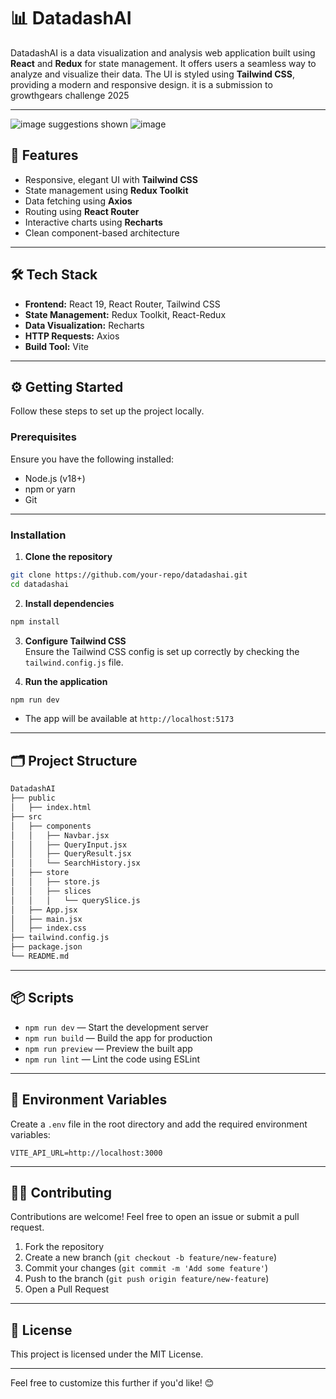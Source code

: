 
# 📊 **DatadashAI**

DatadashAI is a data visualization and analysis web application built using **React** and **Redux** for state management. It offers users a seamless way to analyze and visualize their data. The UI is styled using **Tailwind CSS**, providing a modern and responsive design.
it is a submission to growthgears challenge 2025

---
![image](https://github.com/user-attachments/assets/40bd8d1a-1d26-4811-9ecf-2cb7e874f553)
suggestions shown ![image](https://github.com/user-attachments/assets/4eeb82f1-f0db-4f58-88b5-7b08c5a6d18d)


## 🚀 **Features**
- Responsive, elegant UI with **Tailwind CSS**
- State management using **Redux Toolkit**
- Data fetching using **Axios**
- Routing using **React Router**
- Interactive charts using **Recharts**
- Clean component-based architecture

---

## 🛠️ **Tech Stack**
- **Frontend:** React 19, React Router, Tailwind CSS
- **State Management:** Redux Toolkit, React-Redux
- **Data Visualization:** Recharts
- **HTTP Requests:** Axios
- **Build Tool:** Vite

---

## ⚙️ **Getting Started**

Follow these steps to set up the project locally.

### **Prerequisites**
Ensure you have the following installed:
- Node.js (v18+)
- npm or yarn
- Git

---

### **Installation**

1. **Clone the repository**  
```bash
git clone https://github.com/your-repo/datadashai.git
cd datadashai
```

2. **Install dependencies**  
```bash
npm install
```

3. **Configure Tailwind CSS**  
Ensure the Tailwind CSS config is set up correctly by checking the `tailwind.config.js` file.

4. **Run the application**  
```bash
npm run dev
```
- The app will be available at `http://localhost:5173`

---

## 🗂️ **Project Structure**
```bash
DatadashAI
├── public
│   ├── index.html
├── src
│   ├── components
│   │   ├── Navbar.jsx
│   │   ├── QueryInput.jsx
│   │   ├── QueryResult.jsx
│   │   └── SearchHistory.jsx
│   ├── store
│   │   ├── store.js
│   │   ├── slices
│   │   │   └── querySlice.js
│   ├── App.jsx
│   ├── main.jsx
│   ├── index.css
├── tailwind.config.js
├── package.json
└── README.md
```

---

## 📦 **Scripts**
- `npm run dev` — Start the development server
- `npm run build` — Build the app for production
- `npm run preview` — Preview the built app
- `npm run lint` — Lint the code using ESLint

---

## 🔎 **Environment Variables**
Create a `.env` file in the root directory and add the required environment variables:
```env
VITE_API_URL=http://localhost:3000
```

---

## 🧑‍💻 **Contributing**
Contributions are welcome! Feel free to open an issue or submit a pull request.

1. Fork the repository
2. Create a new branch (`git checkout -b feature/new-feature`)
3. Commit your changes (`git commit -m 'Add some feature'`)
4. Push to the branch (`git push origin feature/new-feature`)
5. Open a Pull Request

---

## 📄 **License**
This project is licensed under the MIT License.

---

Feel free to customize this further if you'd like! 😊
